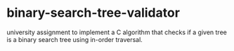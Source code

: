 # binary-search-tree-validator
university assignment to implement a C algorithm that checks if a given tree is a binary search tree using in-order traversal.
